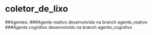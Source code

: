 # coletor_de_lixo

##Agentes:
###Agente reativo desenvolvido na branch agente_reativo
###Agente cognitivo desenvolvido na branch agente_cognitivo
